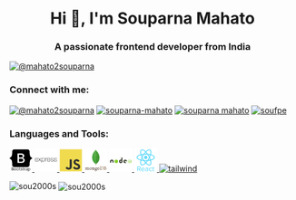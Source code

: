 <h1 align="center">Hi 👋, I'm Souparna Mahato</h1>
<h3 align="center">A passionate frontend developer from India</h3>

<p align="left"> <a href="https://twitter.com/@mahato2souparna" target="blank"><img src="https://img.shields.io/twitter/follow/@mahato2souparna?logo=twitter&style=for-the-badge" alt="@mahato2souparna" /></a> </p>

<h3 align="left">Connect with me:</h3>
<p align="left">
<a href="https://twitter.com/@mahato2souparna" target="blank"><img align="center" src="https://raw.githubusercontent.com/rahuldkjain/github-profile-readme-generator/master/src/images/icons/Social/twitter.svg" alt="@mahato2souparna" height="30" width="40" /></a>
<a href="https://linkedin.com/in/souparna-mahato" target="blank"><img align="center" src="https://raw.githubusercontent.com/rahuldkjain/github-profile-readme-generator/master/src/images/icons/Social/linked-in-alt.svg" alt="souparna-mahato" height="30" width="40" /></a>
<a href="https://stackoverflow.com/users/souparna mahato" target="blank"><img align="center" src="https://raw.githubusercontent.com/rahuldkjain/github-profile-readme-generator/master/src/images/icons/Social/stack-overflow.svg" alt="souparna mahato" height="30" width="40" /></a>
<a href="https://instagram.com/soufpe" target="blank"><img align="center" src="https://raw.githubusercontent.com/rahuldkjain/github-profile-readme-generator/master/src/images/icons/Social/instagram.svg" alt="soufpe" height="30" width="40" /></a>
</p>

<h3 align="left">Languages and Tools:</h3>
<p align="left"> <a href="https://getbootstrap.com" target="_blank" rel="noreferrer"> <img src="https://raw.githubusercontent.com/devicons/devicon/master/icons/bootstrap/bootstrap-plain-wordmark.svg" alt="bootstrap" width="40" height="40"/> </a> <a href="https://expressjs.com" target="_blank" rel="noreferrer"> <img src="https://raw.githubusercontent.com/devicons/devicon/master/icons/express/express-original-wordmark.svg" alt="express" width="40" height="40"/> </a> <a href="https://developer.mozilla.org/en-US/docs/Web/JavaScript" target="_blank" rel="noreferrer"> <img src="https://raw.githubusercontent.com/devicons/devicon/master/icons/javascript/javascript-original.svg" alt="javascript" width="40" height="40"/> </a> <a href="https://www.mongodb.com/" target="_blank" rel="noreferrer"> <img src="https://raw.githubusercontent.com/devicons/devicon/master/icons/mongodb/mongodb-original-wordmark.svg" alt="mongodb" width="40" height="40"/> </a> <a href="https://nodejs.org" target="_blank" rel="noreferrer"> <img src="https://raw.githubusercontent.com/devicons/devicon/master/icons/nodejs/nodejs-original-wordmark.svg" alt="nodejs" width="40" height="40"/> </a> <a href="https://reactjs.org/" target="_blank" rel="noreferrer"> <img src="https://raw.githubusercontent.com/devicons/devicon/master/icons/react/react-original-wordmark.svg" alt="react" width="40" height="40"/> </a> <a href="https://tailwindcss.com/" target="_blank" rel="noreferrer"> <img src="https://www.vectorlogo.zone/logos/tailwindcss/tailwindcss-icon.svg" alt="tailwind" width="40" height="40"/> </a> </p>

<p><img align="left" src="https://github-readme-stats.vercel.app/api/top-langs?username=sou2000s&show_icons=true&locale=en&layout=compact" alt="sou2000s" /></p>

<p>&nbsp;<img align="center" src="https://github-readme-stats.vercel.app/api?username=sou2000s&show_icons=true&locale=en" alt="sou2000s" /></p>
